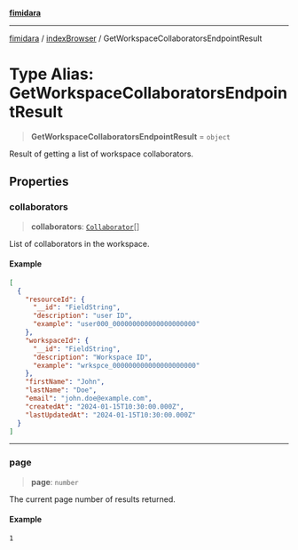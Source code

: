 [**fimidara**](../../README.md)

***

[fimidara](../../modules.md) / [indexBrowser](../README.md) / GetWorkspaceCollaboratorsEndpointResult

# Type Alias: GetWorkspaceCollaboratorsEndpointResult

> **GetWorkspaceCollaboratorsEndpointResult** = `object`

Result of getting a list of workspace collaborators.

## Properties

### collaborators

> **collaborators**: [`Collaborator`](Collaborator.md)[]

List of collaborators in the workspace.

#### Example

```json
[
  {
    "resourceId": {
      "__id": "FieldString",
      "description": "user ID",
      "example": "user000_000000000000000000000"
    },
    "workspaceId": {
      "__id": "FieldString",
      "description": "Workspace ID",
      "example": "wrkspce_000000000000000000000"
    },
    "firstName": "John",
    "lastName": "Doe",
    "email": "john.doe@example.com",
    "createdAt": "2024-01-15T10:30:00.000Z",
    "lastUpdatedAt": "2024-01-15T10:30:00.000Z"
  }
]
```

***

### page

> **page**: `number`

The current page number of results returned.

#### Example

```
1
```
